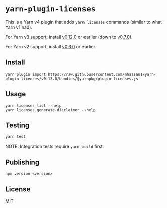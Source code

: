 # `yarn-plugin-licenses`

This is a Yarn v4 plugin that adds `yarn licenses` commands (similar to what Yarn v1 had).

For Yarn v3 support, install [v0.12.0](https://github.com/mhassan1/yarn-plugin-licenses/tree/v0.12.0) or earlier
(down to [v0.7.0](https://github.com/mhassan1/yarn-plugin-licenses/tree/v0.7.0)).

For Yarn v2 support, install [v0.6.0](https://github.com/mhassan1/yarn-plugin-licenses/tree/v0.6.0) or earlier.

## Install

```
yarn plugin import https://raw.githubusercontent.com/mhassan1/yarn-plugin-licenses/v0.13.0/bundles/@yarnpkg/plugin-licenses.js
```

## Usage

```shell script
yarn licenses list --help
yarn licenses generate-disclaimer --help
```

## Testing

`yarn test`

NOTE: Integration tests require `yarn build` first.

## Publishing

`npm version <version>`

## License

MIT
